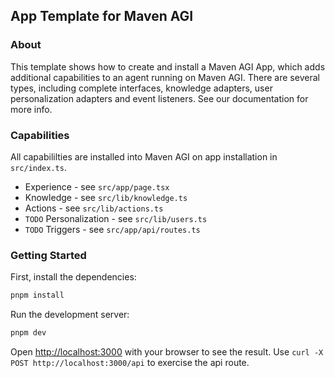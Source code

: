 ## App Template for Maven AGI

### About

This template shows how to create and install a Maven AGI App, which adds additional capabilities to an agent running on Maven AGI. There are several types, including complete interfaces, knowledge adapters, user personalization adapters and event listeners. See our documentation for more info.

### Capabilities

All capabililties are installed into Maven AGI on app installation in `src/index.ts`.

- Experience - see `src/app/page.tsx`
- Knowledge - see `src/lib/knowledge.ts`
- Actions - see `src/lib/actions.ts`
- `TODO` Personalization - see `src/lib/users.ts`
- `TODO` Triggers - see `src/app/api/routes.ts`

### Getting Started

First, install the dependencies:

```bash
pnpm install
```

Run the development server:

```bash
pnpm dev
```

Open [http://localhost:3000](http://localhost:3000) with your browser to see the result.
Use `curl -X POST http://localhost:3000/api` to exercise the api route.
